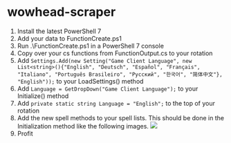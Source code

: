 # wowhead-scraper
1. Install the latest PowerShell 7
2. Add your data to FunctionCreate.ps1
3. Run .\FunctionCreate.ps1 in a PowerShell 7 console
4. Copy over your cs functions from FunctionOutput.cs to your rotation
5. Add ```Settings.Add(new Setting("Game Client Language", new List<string>(){"English", "Deutsch", "Español", "Français", "Italiano", "Português Brasileiro", "Русский", "한국어", "简体中文"}, "English"));``` to your LoadSettings() method
6. Add ```Language = GetDropDown("Game Client Language");``` to your Initialize() method
7. Add ```private static string Language = "English";``` to the top of your rotation
8. Add the new spell methods to your spell lists. This should be done in the Initialization method like the following images.
![](https://i.imgur.com/aJeL482.png)
9. Profit
